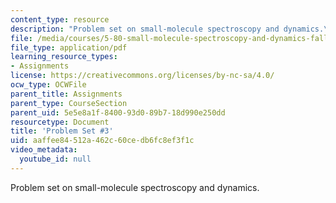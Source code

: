 ```yaml
---
content_type: resource
description: "Problem set on small-molecule spectroscopy and dynamics.\r\n"
file: /media/courses/5-80-small-molecule-spectroscopy-and-dynamics-fall-2008/aaffee84512a462c60cedb6fc8ef3f1c_ps3_1994.pdf
file_type: application/pdf
learning_resource_types:
- Assignments
license: https://creativecommons.org/licenses/by-nc-sa/4.0/
ocw_type: OCWFile
parent_title: Assignments
parent_type: CourseSection
parent_uid: 5e5e8a1f-8400-93d0-89b7-18d990e250dd
resourcetype: Document
title: 'Problem Set #3'
uid: aaffee84-512a-462c-60ce-db6fc8ef3f1c
video_metadata:
  youtube_id: null
---
```

Problem set on small-molecule spectroscopy and dynamics.
